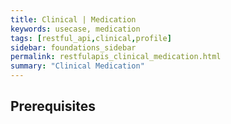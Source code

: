 ```yaml
---
title: Clinical | Medication
keywords: usecase, medication
tags: [restful_api,clinical,profile]
sidebar: foundations_sidebar
permalink: restfulapis_clinical_medication.html
summary: "Clinical Medication"
---
```


## Prerequisites ##


